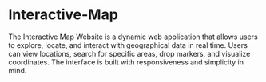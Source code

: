 # Interactive-Map
The Interactive Map Website is a dynamic web application that allows users to explore, locate, and interact with geographical data in real time. Users can view locations, search for specific areas, drop markers, and visualize coordinates. The interface is built with responsiveness and simplicity in mind.
